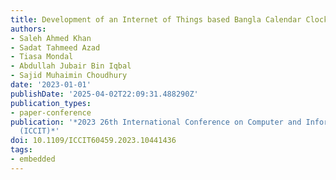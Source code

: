 ```yaml
---
title: Development of an Internet of Things based Bangla Calendar Clock
authors:
- Saleh Ahmed Khan
- Sadat Tahmeed Azad
- Tiasa Mondal
- Abdullah Jubair Bin Iqbal
- Sajid Muhaimin Choudhury
date: '2023-01-01'
publishDate: '2025-04-02T22:09:31.488290Z'
publication_types:
- paper-conference
publication: '*2023 26th International Conference on Computer and Information Technology
  (ICCIT)*'
doi: 10.1109/ICCIT60459.2023.10441436
tags:
- embedded
---
```


